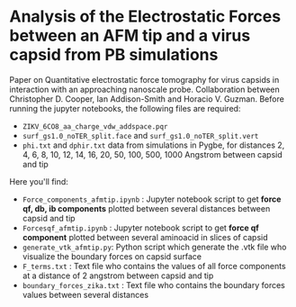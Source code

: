 # Analysis of the Electrostatic Forces between an AFM tip and a virus capsid from PB simulations

Paper on Quantitative electrostatic force tomography for virus capsids in interaction with an approaching nanoscale probe. Collaboration between Christopher D. Cooper, Ian Addison-Smith and Horacio V. Guzman. Before running the jupyter notebooks, the following files are required:

- `ZIKV_6CO8_aa_charge_vdw_addspace.pqr`
- `surf_gs1.0_noTER_split.face` and `surf_gs1.0_noTER_split.vert`
- `phi.txt` and `dphir.txt` data from simulations in Pygbe, for distances 2, 4, 6, 8, 10, 12, 14, 16, 20, 50, 100, 500, 1000 Angstrom between capsid and tip

Here you'll find:

- `Force_components_afmtip.ipynb` : Jupyter notebook script to get **force qf, db, ib components** plotted between several distances between capsid and tip
- `Forcesqf_afmtip.ipynb` : Jupyter notebook script to get **force qf component** plotted between several aminoacid in slices of capsid
- `generate_vtk_afmtip.py`: Python script which generate the .vtk file who visualize the boundary forces on capsid surface
- `F_terms.txt` : Text file who contains the values of all force components at a distance of 2 angstrom between capsid and tip
- `boundary_forces_zika.txt` : Text file who contains the boundary forces values between several distances 
